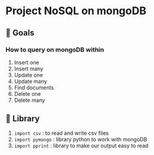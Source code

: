# Project NoSQL on mongoDB

## :dart: Goals
### How to query on mongoDB within
1. Insert one
2. Insert many
3. Update one
4. Update many
5. Find documents
6. Delete one
7. Delete many

## 📓 Library
1. `import csv` : to read and write csv files
2. `import pymongo` : library python to work with mongoDB
3. `import pprint` : library to make our output easy to read
